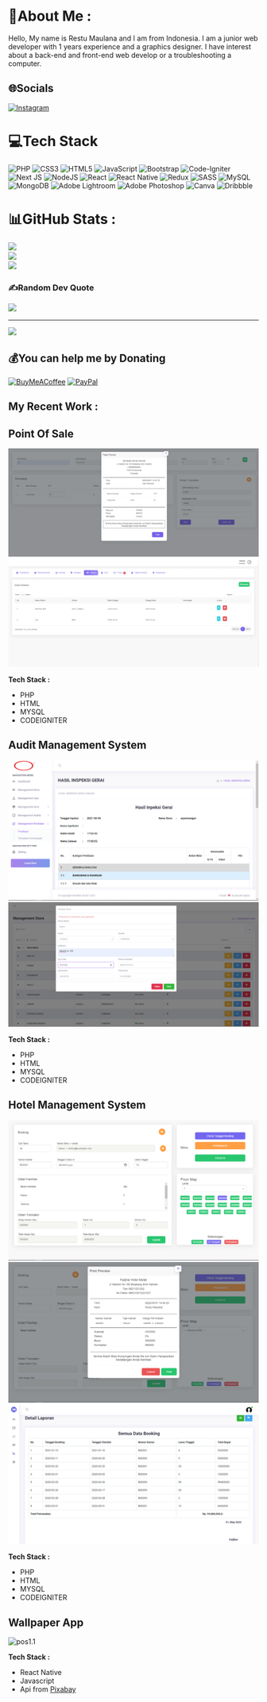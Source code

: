 # 💫About Me :
Hello, My name is Restu Maulana and I am from Indonesia. 
I am a junior web developer with 1 years experience and a graphics designer.
I have interest about a back-end and front-end web develop or 
a troubleshooting a computer.

## 🌐Socials
[![Instagram](https://img.shields.io/badge/Instagram-%23E4405F.svg?logo=Instagram&logoColor=white)](https://instagram.com/boch_gabut) 

# 💻Tech Stack
![PHP](https://img.shields.io/badge/php-%23777BB4.svg?style=for-the-badge&logo=php&logoColor=white) ![CSS3](https://img.shields.io/badge/css3-%231572B6.svg?style=for-the-badge&logo=css3&logoColor=white) ![HTML5](https://img.shields.io/badge/html5-%23E34F26.svg?style=for-the-badge&logo=html5&logoColor=white) ![JavaScript](https://img.shields.io/badge/javascript-%23323330.svg?style=for-the-badge&logo=javascript&logoColor=%23F7DF1E) ![Bootstrap](https://img.shields.io/badge/bootstrap-%23563D7C.svg?style=for-the-badge&logo=bootstrap&logoColor=white) ![Code-Igniter](https://img.shields.io/badge/CodeIgniter-%23EF4223.svg?style=for-the-badge&logo=codeIgniter&logoColor=white) ![Next JS](https://img.shields.io/badge/Next-black?style=for-the-badge&logo=next.js&logoColor=white) ![NodeJS](https://img.shields.io/badge/node.js-6DA55F?style=for-the-badge&logo=node.js&logoColor=white) ![React](https://img.shields.io/badge/react-%2320232a.svg?style=for-the-badge&logo=react&logoColor=%2361DAFB) ![React Native](https://img.shields.io/badge/react_native-%2320232a.svg?style=for-the-badge&logo=react&logoColor=%2361DAFB) ![Redux](https://img.shields.io/badge/redux-%23593d88.svg?style=for-the-badge&logo=redux&logoColor=white) ![SASS](https://img.shields.io/badge/SASS-hotpink.svg?style=for-the-badge&logo=SASS&logoColor=white) ![MySQL](https://img.shields.io/badge/mysql-%2300f.svg?style=for-the-badge&logo=mysql&logoColor=white) ![MongoDB](https://img.shields.io/badge/MongoDB-%234ea94b.svg?style=for-the-badge&logo=mongodb&logoColor=white) ![Adobe Lightroom](https://img.shields.io/badge/Adobe%20Lightroom-31A8FF.svg?style=for-the-badge&logo=Adobe%20Lightroom&logoColor=white) ![Adobe Photoshop](https://img.shields.io/badge/adobephotoshop-%2331A8FF.svg?style=for-the-badge&logo=adobephotoshop&logoColor=white) ![Canva](https://img.shields.io/badge/Canva-%2300C4CC.svg?style=for-the-badge&logo=Canva&logoColor=white) ![Dribbble](https://img.shields.io/badge/Dribbble-EA4C89?style=for-the-badge&logo=dribbble&logoColor=white)
# 📊GitHub Stats :
![](https://github-readme-stats.vercel.app/api?username=bocahgabut&theme=react&hide_border=false&include_all_commits=true&count_private=false)<br/>
![](https://github-readme-streak-stats.herokuapp.com/?user=bocahgabut&theme=react&hide_border=false)<br/>
![](https://github-readme-stats.vercel.app/api/top-langs/?username=bocahgabut&theme=react&hide_border=false&include_all_commits=true&count_private=false&layout=compact)

### ✍️Random Dev Quote
![](https://quotes-github-readme.vercel.app/api?type=vetical&theme=tokyonight)

---
[![](https://visitcount.itsvg.in/api?id=bocahgabut&icon=2&color=6)](https://visitcount.itsvg.in)

  ## 💰You can help me by Donating
  [![BuyMeACoffee](https://img.shields.io/badge/Buy%20Me%20a%20Coffee-ffdd00?style=for-the-badge&logo=buy-me-a-coffee&logoColor=black)](https://buymeacoffee.com/bochgabut) [![PayPal](https://img.shields.io/badge/PayPal-00457C?style=for-the-badge&logo=paypal&logoColor=white)](https://paypal.me/restumaulana18) 

## My Recent Work :
## Point Of Sale
   ![pos1.1](https://github.com/BocahGabut/publicimage/blob/8daa9ed7535f7e49f711e7c366f789e2c172d81b/pos/pos%20kasir%201.1.PNG)
   ![pos1.1](https://github.com/BocahGabut/publicimage/blob/8daa9ed7535f7e49f711e7c366f789e2c172d81b/pos/pos%20admin%201.1.PNG)
   
  **Tech Stack :** 
   - PHP
   - HTML
   - MYSQL
   - CODEIGNITER

## Audit Management System
  ![pos1.1](https://github.com/BocahGabut/publicimage/blob/8daa9ed7535f7e49f711e7c366f789e2c172d81b/audit/audit1.1.PNG)
   ![pos1.1](https://github.com/BocahGabut/publicimage/blob/8daa9ed7535f7e49f711e7c366f789e2c172d81b/audit/audit1.2.PNG)
   
  **Tech Stack :** 
   - PHP
   - HTML
   - MYSQL
   - CODEIGNITER

## Hotel Management System
   ![pos1.1](https://github.com/BocahGabut/publicimage/blob/8daa9ed7535f7e49f711e7c366f789e2c172d81b/hotel/hotel%201.1.PNG)
   ![pos1.1](https://github.com/BocahGabut/publicimage/blob/8daa9ed7535f7e49f711e7c366f789e2c172d81b/hotel/hotel%201.2.PNG)
   ![pos1.1](https://github.com/BocahGabut/publicimage/blob/8daa9ed7535f7e49f711e7c366f789e2c172d81b/hotel/hotel1.4.PNG)
   
  **Tech Stack :** 
   - PHP
   - HTML
   - MYSQL
   - CODEIGNITER

## Wallpaper App
   ![pos1.1](https://instagram.fcgk24-1.fna.fbcdn.net/v/t51.2885-15/141691650_421961525925253_3576151716506215977_n.jpg?stp=dst-jpg_e35&_nc_ht=instagram.fcgk24-1.fna.fbcdn.net&_nc_cat=101&_nc_ohc=AGFO-_NhUFcAX9l9EBG&edm=ALQROFkBAAAA&ccb=7-5&ig_cache_key=MjQ5MjA0MjcyNzIwMzUyNTk1NQ%3D%3D.2-ccb7-5&oh=00_AT-vv-83z542S8DTopeA_VvUK-l5hEy1CYjrwvk6BzE0ZA&oe=629C9D0B&_nc_sid=30a2ef)

 **Tech Stack :** 
   - React Native
   - Javascript
   - Api from [Pixabay](https://pixabay.com/api/docs/)
